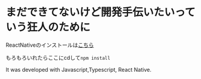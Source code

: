 # まだできてないけど開発手伝いたいっていう狂人のために
ReactNativeのインストールは[こちら](https://learn.microsoft.com/ja-jp/windows/dev-environment/javascript/react-native-for-android)

もろもろいれたらここにcdして`npm install`

It was developed with Javascript,Typescript, React Native.
